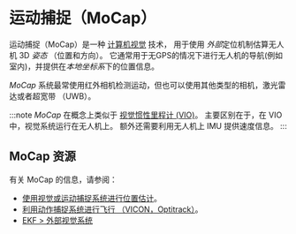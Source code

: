 # 运动捕捉（MoCap）

运动捕捉（MoCap）是一种 [计算机视觉](https://en.wikipedia.org/wiki/Computer_vision) 技术， 用于使用 *外部*定位机制估算无人机 3D *姿态* （位置和方向）。 它通常用于无GPS的情况下进行无人机的导航(例如室内)，并提供在*本地坐标系*下的位置信息。

*MoCap* 系统最常使用红外相机检测运动，但也可以使用其他类型的相机，激光雷达或者超宽带 （UWB）。

:::note
*MoCap* 在概念上类似于 [视觉惯性里程计 (VIO)](../computer_vision/visual_inertial_odometry.md)。 主要区别在于，在 VIO 中，视觉系统运行在无人机上。 额外还需要利用无人机上 IMU 提供速度信息。
:::

## MoCap 资源

有关 MoCap 的信息，请参阅：
- [使用视觉或运动捕捉系统进行位置估计](../ros/external_position_estimation.md)。 <!-- bring across info into user guide? -->
- [利用动作捕捉系统进行飞行 （VICON，Optitrack）](../tutorials/motion-capture.md)。  <!-- bring across info into user guide? -->
- [EKF > 外部视觉系统](../advanced_config/tuning_the_ecl_ekf.md#external-vision-system)
